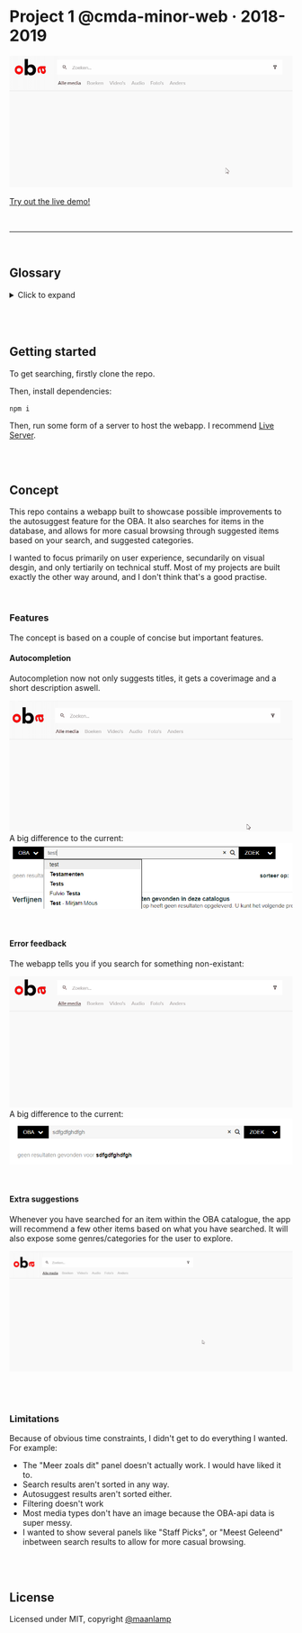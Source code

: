# Project 1 @cmda-minor-web · 2018-2019

![Live demo thumbnail](./src/images/search.gif)

[Try out the live demo!](https://maanlamp-oba-project-1.netlify.com/)

<br/>

---

<br/>

## Glossary
<details>
	<summary>Click to expand</summary>

- [Project 1 @cmda-minor-web · 2018-2019](#project-1-cmda-minor-web--2018-2019)
	- [Glossary](#glossary)
	- [Getting started](#getting-started)
	- [Concept](#concept)
		- [Features](#features)
			- [Autocompletion](#autocompletion)
			- [Error feedback](#error-feedback)
			- [Extra suggestions](#extra-suggestions)
		- [Limitations](#limitations)
	- [License](#license)

</details>

<br/>
<br/>
<br/>

## Getting started
To get searching, firstly clone the repo.

Then, install dependencies:
```shell
npm i
```

Then, run some form of a server to host the webapp. I recommend [Live Server](https://marketplace.visualstudio.com/items?itemName=ritwickdey.LiveServer).

<br/>
<br/>

## Concept

This repo contains a webapp built to showcase possible improvements to the autosuggest feature for the OBA. It also searches for items in the database, and allows for more casual browsing through suggested items based on your search, and suggested categories.

I wanted to focus primarily on user experience, secundarily on visual desgin, and only tertiarily on technical stuff. Most of my projects are built exactly the other way around, and I don't think that's a good practise.

<br/>

### Features
The concept is based on a couple of concise but important features.

#### Autocompletion
Autocompletion now not only suggests titles, it gets a coverimage and a short description aswell.

![Look at this sweet autosuggest!](./src/images/autosuggest.gif)
A big difference to the current:
![A big difference](./src/images/suggestions_alt.png)

<br/>

#### Error feedback
The webapp tells you if you search for something non-existant:

![What happens when no content is found.](./src/images/noContent.gif)
A big difference to the current:
![A big difference](./src/images/noContent_alt.png)

<br/>

#### Extra suggestions
Whenever you have searched for an item within the OBA catalogue, the app will recommend a few other items based on what you have searched. It will also expose some genres/categories for the user to explore.

![Don't know what you're looking for?](./src/images/suggestions.gif)

<br/>
<br/>

### Limitations
Because of obvious time constraints, I didn't get to do everything I wanted. For example:
- The "Meer zoals dit" panel doesn't actually work. I would have liked it to.
- Search results aren't sorted in any way.
- Autosuggest results aren't sorted either.
- Filtering doesn't work
- Most media types don't have an image because the OBA-api data is super messy.
- I wanted to show several panels like "Staff Picks", or "Meest Geleend" inbetween search results to allow for more casual browsing.

<br/>
<br/>

## License
Licensed under MIT, copyright [@maanlamp](https://github.com/maanlamp)